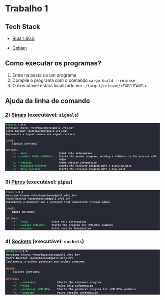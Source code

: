 # Trabalho 1

## Tech Stack

- [Rust 1.60.0](https://blog.rust-lang.org/2022/04/07/Rust-1.60.0.html)

- [Debian](https://www.debian.org/)

## Como executar os programas?

1. Entre na pasta de um programa
2. Compile o programa com o comando `cargo build --release`
3. O executável estará localizado em `./target/release/<EXECUTÁVEL>`

## Ajuda da linha de comando

### 2) [Sinais](https://github.com/pedroboechat/COS470_SistemasDistribuidos/tree/main/Trabalho_1/02_Signals) (executável: `signals`)

![signals](../assets/T1/signals_help.png)

### 3) [Pipes](https://github.com/pedroboechat/COS470_SistemasDistribuidos/tree/main/Trabalho_1/03_Pipes) (executável: `pipes`)

![pipes](../assets/T1/pipes_help.png)

### 4) [Sockets](https://github.com/pedroboechat/COS470_SistemasDistribuidos/tree/main/Trabalho_1/04_Sockets) (executável: `sockets`)

![sockets](../assets/T1/sockets_help.png)